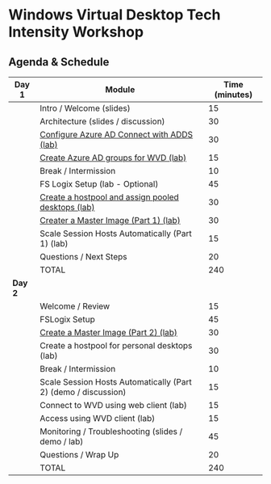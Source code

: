 # Windows Virtual Desktop Tech Intensity Workshop


## Agenda & Schedule

| Day 1     | Module                                                       | Time (minutes) |
| --------- | ------------------------------------------------------------ | -------------- |
|           | Intro / Welcome (slides)                                     | 15             |
|           | Architecture (slides / discussion)                           | 30             |
|           | [Configure Azure AD Connect with ADDS (lab)](3%20-%20Create%20Azure%20AD%20groups%20for%20WVD.md) | 30             |
|           | [Create Azure AD groups for WVD (lab)](3%20-%20Create%20Azure%20AD%20groups%20for%20WVD.md) | 15             |
|           | Break / Intermission                                         | 10             |
|           | FS Logix Setup (lab - Optional)                              | 45             |
|           | [Create a hostpool and assign pooled desktops (lab)](4%20-%20Create%20a%20host%20pool%20and%20assign%20pooled%20remote%20apps.md) | 30             |
|           | [Creater a Master Image (Part 1) (lab)](6%20-%20Create%20a%20master%20image%20for%20WVD%20Part%201.md) | 30             |
|           | Scale Session Hosts Automatically (Part 1) (lab)             | 15             |
|           | Questions / Next Steps                                       | 20             |
|           | TOTAL                                                        | 240            |
| **Day 2** |                                                              |                |
|           | Welcome / Review                                             | 15             |
|           | FSLogix Setup                                                | 45             |
|           | [Create a Master Image (Part 2) (lab)](8%20-%20Create%20a%20master%20image%20for%20WVD%20Part%202.md) | 30             |
|           | Create a hostpool for personal desktops (lab)                | 30             |
|           | Break / Intermission                                         | 10             |
|           | Scale Session Hosts Automatically (Part 2) (demo / discussion) | 15             |
|           | Connect to WVD using web client (lab)                        | 15             |
|           | Access using WVD client (lab)                                | 15             |
|           | Monitoring / Troubleshooting (slides / demo / lab)           | 45             |
|           | Questions / Wrap Up                                          | 20             |
|           | TOTAL                                                        | 240            |
